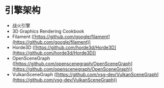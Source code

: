# 引擎架构

* 战火引擎
* 3D Graphics Rendering Cookbook
* Filament ([https://github.com/google/filament](https://github.com/google/filament))
* Horde3D ([https://github.com/horde3d/Horde3D](https://github.com/horde3d/Horde3D))
* OpenSceneGraph ([https://github.com/openscenegraph/OpenSceneGraph](https://github.com/openscenegraph/OpenSceneGraph))
* VulkanSceneGraph ([https://github.com/vsg-dev/VulkanSceneGraph](https://github.com/vsg-dev/VulkanSceneGraph))
